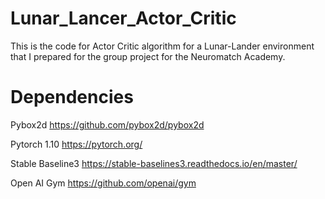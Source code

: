 # Lunar_Lancer_Actor_Critic
This is the code for Actor Critic algorithm for a Lunar-Lander environment that I prepared for the group project for the Neuromatch Academy.
# Dependencies

Pybox2d
https://github.com/pybox2d/pybox2d

Pytorch 1.10
https://pytorch.org/

Stable Baseline3
https://stable-baselines3.readthedocs.io/en/master/

Open AI Gym
https://github.com/openai/gym
